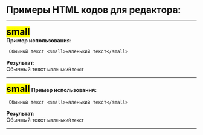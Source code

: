 
<link rel="stylesheet" href="//cdnjs.cloudflare.com/ajax/libs/highlight.js/11.5.1/styles/base16/tomorrow.min.css">

<font size="5">**Примеры HTML кодов для редактора:**</font> 

---  
**<font size="5"><mark>small</mark></font>**  
**Пример использования:**

     Обычный текст <small>маленький текст</small>

**Результат:**  
Обычный текст <small>маленький текст</small>

----
**<font size="5"><mark>small</mark></font>** 
**Пример использования:**

     Обычный текст <small>маленький текст</small>

**Результат:**  
Обычный текст <small>маленький текст</small>

----